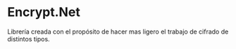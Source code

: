 # Encrypt.Net
Librería creada con el propósito de hacer mas ligero el trabajo de cifrado de distintos tipos.
